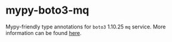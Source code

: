 # mypy-boto3-mq

Mypy-friendly type annotations for `boto3` 1.10.25 `mq` service.
More information can be found [here](https://github.com/vemel/mypy_boto3).